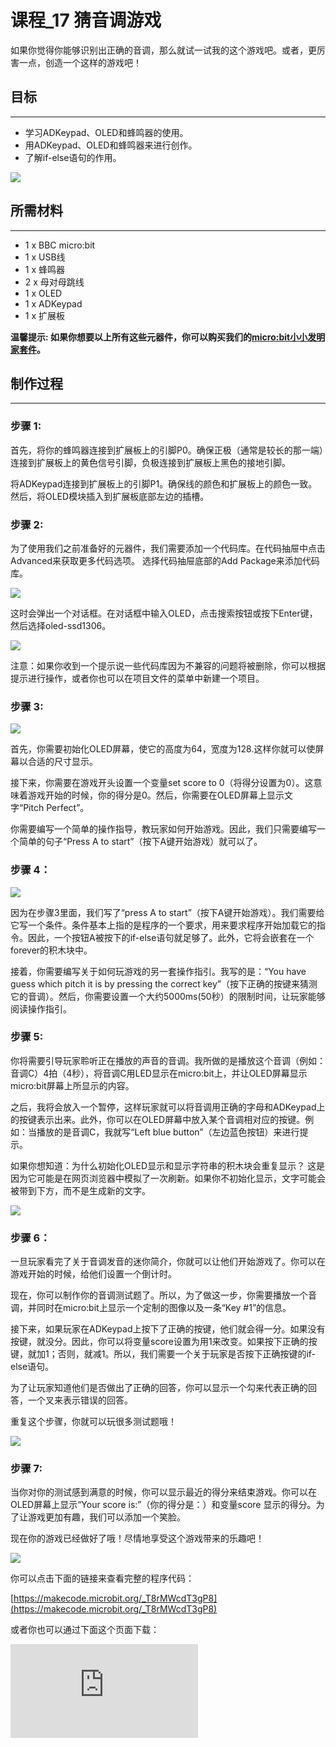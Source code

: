 ﻿# 课程_17 猜音调游戏

如果你觉得你能够识别出正确的音调，那么就试一试我的这个游戏吧。或者，更厉害一点，创造一个这样的游戏吧！

## 目标
---

- 学习ADKeypad、OLED和蜂鸣器的使用。
- 用ADKeypad、OLED和蜂鸣器来进行创作。
- 了解if-else语句的作用。

![](https://wiki-media-ef.oss-cn-hongkong.aliyuncs.com/docs/microbit/getting-started/microbit-tinker-kit/images/uONyfJT.jpg)


## 所需材料
---

- 1 x BBC micro:bit
- 1 x USB线
- 1 x 蜂鸣器
- 2 x 母对母跳线
- 1 x OLED
- 1 x ADKeypad
- 1 x 扩展板

**温馨提示: 如果你想要以上所有这些元器件，你可以购买我们的[micro:bit小小发明家套件](https://item.taobao.com/item.htm?spm=a230r.7195193.1997079397.9.z3IMPf&id=564707672256&abbucket=5)。**


## 制作过程
---

### 步骤 1:

首先，将你的蜂鸣器连接到扩展板上的引脚P0。确保正极（通常是较长的那一端）连接到扩展板上的黄色信号引脚，负极连接到扩展板上黑色的接地引脚。

将ADKeypad连接到扩展板上的引脚P1。确保线的颜色和扩展板上的颜色一致。然后，将OLED模块插入到扩展板底部左边的插槽。


### 步骤 2:

为了使用我们之前准备好的元器件，我们需要添加一个代码库。在代码抽屉中点击Advanced来获取更多代码选项。 选择代码抽屉底部的Add Package来添加代码库。

![](https://wiki-media-ef.oss-cn-hongkong.aliyuncs.com/docs/microbit/getting-started/microbit-tinker-kit/images/S54AWdC.png)

这时会弹出一个对话框。在对话框中输入OLED，点击搜索按钮或按下Enter键，然后选择oled-ssd1306。

![](https://wiki-media-ef.oss-cn-hongkong.aliyuncs.com/docs/microbit/getting-started/microbit-tinker-kit/images/S54AWdD.png)

注意：如果你收到一个提示说一些代码库因为不兼容的问题将被删除，你可以根据提示进行操作，或者你也可以在项目文件的菜单中新建一个项目。


### 步骤 3:

![](https://wiki-media-ef.oss-cn-hongkong.aliyuncs.com/docs/microbit/getting-started/microbit-tinker-kit/images/Tinker_Kit_case_17_01.png)

首先，你需要初始化OLED屏幕，使它的高度为64，宽度为128.这样你就可以使屏幕以合适的尺寸显示。

接下来，你需要在游戏开头设置一个变量set score to 0（将得分设置为0）。这意味着游戏开始的时候，你的得分是0。然后，你需要在OLED屏幕上显示文字“Pitch Perfect”。

你需要编写一个简单的操作指导，教玩家如何开始游戏。因此，我们只需要编写一个简单的句子“Press A to start”（按下A键开始游戏）就可以了。


### 步骤 4：

![](https://wiki-media-ef.oss-cn-hongkong.aliyuncs.com/docs/microbit/getting-started/microbit-tinker-kit/images/Tinker_Kit_case_17_02.png)

因为在步骤3里面，我们写了“press A to start”（按下A键开始游戏）。我们需要给它写一个条件。条件基本上指的是程序的一个要求，用来要求程序开始加载它的指令。因此，一个按钮A被按下的if-else语句就足够了。此外，它将会嵌套在一个forever的积木块中。

接着，你需要编写关于如何玩游戏的另一套操作指引。我写的是：“You have guess which pitch it is by pressing the correct key”（按下正确的按键来猜测它的音调）。然后，你需要设置一个大约5000ms(50秒）的限制时间，让玩家能够阅读操作指引。


### 步骤 5:

你将需要引导玩家聆听正在播放的声音的音调。我所做的是播放这个音调（例如：音调C）4拍（4秒），将音调C用LED显示在micro:bit上，并让OLED屏幕显示micro:bit屏幕上所显示的内容。

之后，我将会放入一个暂停，这样玩家就可以将音调用正确的字母和ADKeypad上的按键表示出来。此外，你可以在OLED屏幕中放入某个音调相对应的按键。例如：当播放的是音调C，我就写“Left blue button”（左边蓝色按钮）来进行提示。

如果你想知道：为什么初始化OLED显示和显示字符串的积木块会重复显示？ 这是因为它可能是在网页浏览器中模拟了一次刷新。如果你不初始化显示，文字可能会被带到下方，而不是生成新的文字。

![](https://wiki-media-ef.oss-cn-hongkong.aliyuncs.com/docs/microbit/getting-started/microbit-tinker-kit/images/Tinker_Kit_case_17_03.png)


### 步骤 6：

一旦玩家看完了关于音调发音的迷你简介，你就可以让他们开始游戏了。你可以在游戏开始的时候，给他们设置一个倒计时。

现在，你可以制作你的音调测试题了。所以，为了做这一步，你需要播放一个音调，并同时在micro:bit上显示一个定制的图像以及一条“Key #1”的信息。

接下来，如果玩家在ADKeypad上按下了正确的按键，他们就会得一分。如果没有按键，就没分。因此，你可以将变量score设置为用1来改变。如果按下正确的按键，就加1；否则，就减1。所以，我们需要一个关于玩家是否按下正确按键的if-else语句。

为了让玩家知道他们是否做出了正确的回答，你可以显示一个勾来代表正确的回答，一个叉来表示错误的回答。

重复这个步骤，你就可以玩很多测试题哦！

![](https://wiki-media-ef.oss-cn-hongkong.aliyuncs.com/docs/microbit/getting-started/microbit-tinker-kit/images/Tinker_Kit_case_17_04.png)


### 步骤 7:

当你对你的测试感到满意的时候，你可以显示最近的得分来结束游戏。你可以在OLED屏幕上显示“Your score is:”（你的得分是：）和变量score 显示的得分。为了让游戏更加有趣，我们可以添加一个笑脸。

现在你的游戏已经做好了哦！尽情地享受这个游戏带来的乐趣吧！

![](https://wiki-media-ef.oss-cn-hongkong.aliyuncs.com/docs/microbit/getting-started/microbit-tinker-kit/images/Tinker_Kit_case_17_05.png)

你可以点击下面的链接来查看完整的程序代码：

[https://makecode.microbit.org/_T8rMWcdT3gP8](https://makecode.microbit.org/_T8rMWcdT3gP8)

或者你也可以通过下面这个页面下载：

<div
    style={{
        position: 'relative',
        paddingBottom: '60%',
        overflow: 'hidden',
    }}
>
    <iframe
        src="https://makecode.microbit.org/_T8rMWcdT3gP8"
        frameborder="0"
        sandbox="allow-popups allow-forms allow-scripts allow-same-origin"
        style={{
            position: 'absolute',
            width: '100%',
            height: '100%',
        }}
    />
</div>

## 常见问题
---
